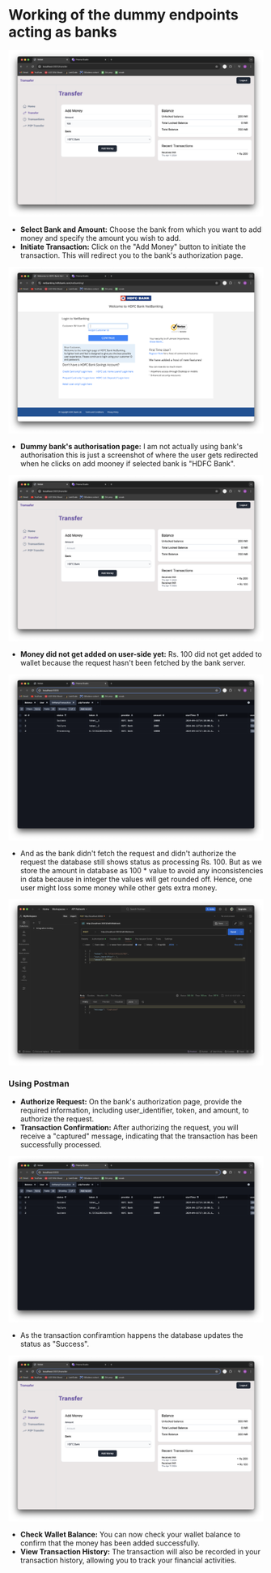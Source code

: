 # Working of the dummy endpoints acting as banks

![Adding 100](./bank-webhook-images/5.png)
- **Select Bank and Amount:** Choose the bank from which you want to add money and specify the amount you wish to add.
- **Initiate Transaction:** Click on the "Add Money" button to initiate the transaction. This will redirect you to the bank's authorization page.

![HDFC Bank](./bank-webhook-images/6.png)
- **Dummy bank's authorisation page:** I am not actually using bank's authorisation this is just a screenshot of where the user gets redirected when he clicks on add mooney if selected bank is "HDFC Bank".

![Did not get added 100 to wallet on user_app](./bank-webhook-images/7.png)
- **Money did not get added on user-side yet:** Rs. 100 did not get added to wallet because the request hasn't been fetched by the bank server.

![Prisma](./bank-webhook-images/8.png)
- And as the bank didn't fetch the request and didn't authorize the request the database still shows status as processing Rs. 100. But as we store the amount in database as 100 * value to avoid any inconsistencies in data because in integer the values will get rounded off. Hence, one user might loss some money while other gets extra money.

![Authorising the request](./bank-webhook-images/10.png)
### Using Postman
- **Authorize Request:** On the bank's authorization page, provide the required information, including user_identifier, token, and amount, to authorize the request.
- **Transaction Confirmation:** After authorizing the request, you will receive a "captured" message, indicating that the transaction has been successfully processed.

![Success 100](./bank-webhook-images/11.png)
- As the transaction confiramtion happens the database updates the status as "Success".

![Money added to the wallet](./bank-webhook-images/12.png)
- **Check Wallet Balance:** You can now check your wallet balance to confirm that the money has been added successfully.
- **View Transaction History:** The transaction will also be recorded in your transaction history, allowing you to track your financial activities.
